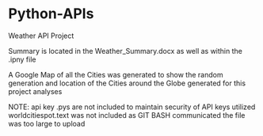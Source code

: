 # Python-APIs
Weather API Project

Summary is located in the Weather_Summary.docx as well as within the .ipny file

A Google Map of all the Cities was generated to show the random generation and location of the Cities around the Globe generated for this project analyses

NOTE:
api key .pys are not included to maintain security of API keys utilized
worldcitiespot.text was not included as GIT BASH communicated the file was too large to upload


